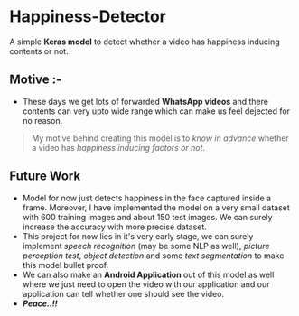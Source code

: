 # Happiness-Detector
A simple **Keras model** to detect whether a video has happiness inducing contents or not.

## Motive :-
- These days we get lots of forwarded **WhatsApp videos** and there contents can very upto wide range which can make us feel dejected for no reason.

> My motive behind creating this model is to *know in advance* whether a video has *happiness inducing factors or not*.

## Future Work
- Model for now just detects happiness in the face captured inside a frame. Moreover, I have implemented the model on a very small dataset with 600 training images and about 150 test images. We can surely increase the accuracy with more precise dataset. 
- This project for now lies in it's very early stage, we can surely implement *speech recognition* (may be some NLP as well), *picture perception test*, *object detection* and some *text segmentation* to make this model bullet proof. 
- We can also make an **Android Application** out of this model as well where we just need to open the video with our application and our application can tell whether one should see the video.
- **_Peace..!!_**
